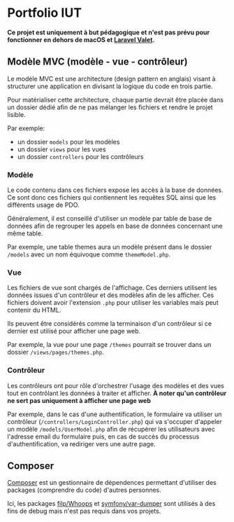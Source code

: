 # Portfolio IUT

**Ce projet est uniquement à but pédagogique et n'est pas prévu pour fonctionner en dehors de macOS et [Laravel Valet](https://laravel.com/docs/8.x/valet).**

## Modèle MVC (modèle - vue - contrôleur)
Le modèle MVC est une architecture (design pattern en anglais) visant à structurer une application en divisant la logique du code en trois partie.

Pour matérialiser cette architecture, chaque partie devrait être placée dans un dossier dédié afin de ne pas mélanger les fichiers et rendre le projet lisible.

Par exemple: 
- un dossier `models` pour les modèles
- un dossier `views` pour les vues
- un dossier `controllers` pour les contrôleurs

### Modèle
Le code contenu dans ces fichiers expose les accès à la base de données.
Ce sont donc ces fichiers qui contiennent les requêtes SQL ainsi que les différents usage de PDO.

Généralement, il est conseillé d'utiliser un modèle par table de base de données afin de regrouper les appels en base de données concernant une même table.

Par exemple, une table themes aura un modèle présent dans le dossier `/models` avec un nom équivoque comme `themeModel.php`.

### Vue
Les fichiers de vue sont chargés de l'affichage. Ces derniers utilisent les données issues d'un contrôleur et des modèles afin de les afficher.
Ces fichiers doivent avoir l'extension `.php` pour utiliser les variables mais peut contenir du HTML.

Ils peuvent être considérés comme la terminaison d'un contrôleur si ce dernier est utilisé pour afficher une page web.

Par exemple, la vue pour une page `/themes` pourrait se trouver dans un dossier `/views/pages/themes.php`.

### Contrôleur
Les contrôleurs ont pour rôle d'orchestrer l'usage des modèles et des vues tout en contrôlant les données à traiter et afficher.
**À noter qu'un contrôleur ne sert pas uniquement à afficher une page web**

Par exemple, dans le cas d'une authentification, le formulaire va utiliser un contrôleur (`/controllers/LoginController.php`) qui va s'occuper d'appeler un modèle `/models/UserModel.php` afin de récupérer les utilisateurs avec l'adresse email du formulaire puis, en cas de succès du processus d'authentification, va rediriger vers une autre page.

## Composer
[Composer](https://getcomposer.org) est un gestionnaire de dépendences permettant d'utiliser des packages (comprendre du code) d'autres personnes.

Ici, les packages [filp/Whoops](https://github.com/filp/whoops) et [symfony/var-dumper](https://github.com/symfony/var-dumper) sont utilisés à des fins de debug mais n'est pas requis dans vos projets.